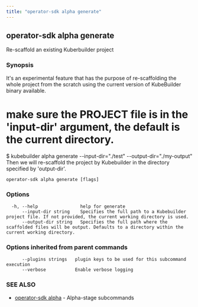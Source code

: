 ```yaml
---
title: "operator-sdk alpha generate"
---
```

## operator-sdk alpha generate

Re-scaffold an existing Kuberbuilder project

### Synopsis

It's an experimental feature that has the purpose of re-scaffolding the whole project from the scratch 
using the current version of KubeBuilder binary available.
# make sure the PROJECT file is in the 'input-dir' argument, the default is the current directory.
$ kubebuilder alpha generate --input-dir="./test" --output-dir="./my-output"
Then we will re-scaffold the project by Kubebuilder in the directory specified by 'output-dir'.
		

```
operator-sdk alpha generate [flags]
```

### Options

```
  -h, --help                help for generate
      --input-dir string    Specifies the full path to a Kubebuilder project file. If not provided, the current working directory is used.
      --output-dir string   Specifies the full path where the scaffolded files will be output. Defaults to a directory within the current working directory.
```

### Options inherited from parent commands

```
      --plugins strings   plugin keys to be used for this subcommand execution
      --verbose           Enable verbose logging
```

### SEE ALSO

* [operator-sdk alpha](../operator-sdk_alpha)	 - Alpha-stage subcommands

